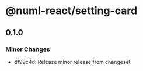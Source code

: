 # @numl-react/setting-card

## 0.1.0

### Minor Changes

- df99c4d: Release minor release from changeset
